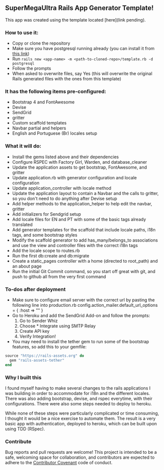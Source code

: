 ## SuperMegaUltra Rails App Generator Template!

This app was created using the template located [here](link pending).

### How to use it:

* Copy or clone the repository
* Make sure you have postgresql running already (you can install it from [this link](https://www.postgresql.org/download/macosx/))
* Run `rails new <app-name> -m <path-to-cloned-repo>/template.rb -d postgresql`
* Follow the prompts
* When asked to overwrite files, say Yes (this will overwrite the original Rails generated files with the ones from this template)

### It has the following items pre-configured:

* Bootstrap 4 and FontAwesome
* Devise
* SendGrid
* gritter
* Custom scaffold templates
* Navbar partial and helpers
* English and Portuguese (Br) locales setup

### What it will do:

* Install the gems listed above and their dependencies
* Configure RSPEC with Factory Girl, Warden, and database_cleaner
* Update the application assets to get bootstrap, FontAwesome, and gritter
* Update application.rb with generator configuration and locale configuration
* Update application_controller with locale method
* Update the application layout to contain a Navbar and the calls to gritter, so you don't need to do anything after Devise setup
* Add helper methods to the application_helper to help edit the navbar, gritter
* Add initializers for Sendgrid setup
* Add locale files for EN and PT with some of the basic tags already translated
* Add generator templates for the scaffold that include locale paths, i18n tags, and some bootstrap styles
* Modify the scaffold generator to add has_many/belongs_to associations and use the view and controller files with the correct i18n tags
* Add the locale scope to routes.rb
* Run the first db:create and db:migrate
* Create a static_pages controller with a home (directed to root_path) and an about page
* Run the initial Git Commit command, so you start off great with git, and push to github all from the very first command

### To-dos after deployment

* Make sure to configure email server with the correct url by pasting the following line into production.rb
config.action_mailer.default_url_options = { :host => "<YourURLHere>" }
* Go to Heroku and add the SendGrid Add-on and follow the prompts:
  1. Go to Sender Whiz
  2. Choose * Integrate using SMTP Relay
  3. Create API key
  4. Verify Integration!
* You may need to install the tether gem to run some of the bootstrap features, so add this to your gemfile:

```ruby
source "https://rails-assets.org" do
  gem "rails-assets-tether"
end
```

### Why I built this
I found myself having to make several changes to the rails applications I was building in order to accommodate for i18n and the different locales. There was also adding bootstrap, devise, and rspec everytime, with their configurations. There were also some steps needed to deploy to heroku.

While none of these steps were particularly complicated or time consuming, I thought it would be a nice exercise to automate them. The result is a very basic app with authentication, deployed to heroku, which can be built upon using TDD (RSpec).

### Contribute
Bug reports and pull requests are welcome! This project is intended to be a safe, welcoming space for collaboration, and contributors are expected to adhere to the [Contributor Covenant](https://www.contributor-covenant.org/) code of conduct.
